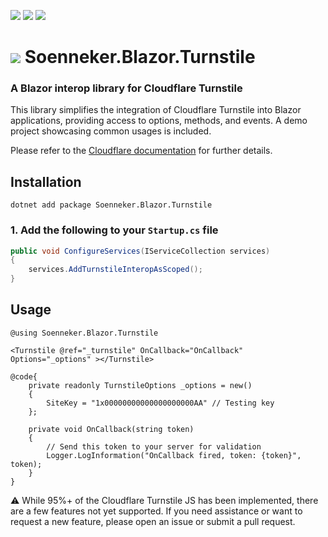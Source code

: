 ﻿[![](https://img.shields.io/nuget/v/soenneker.blazor.turnstile.svg?style=for-the-badge)](https://www.nuget.org/packages/soenneker.blazor.turnstile/)
[![](https://img.shields.io/github/actions/workflow/status/soenneker/soenneker.blazor.turnstile/publish-package.yml?style=for-the-badge)](https://github.com/soenneker/soenneker.blazor.turnstile/actions/workflows/publish-package.yml)
[![](https://img.shields.io/nuget/dt/soenneker.blazor.turnstile.svg?style=for-the-badge)](https://www.nuget.org/packages/soenneker.blazor.turnstile/)

# ![](https://user-images.githubusercontent.com/4441470/224455560-91ed3ee7-f510-4041-a8d2-3fc093025112.png) Soenneker.Blazor.Turnstile
### A Blazor interop library for Cloudflare Turnstile

This library simplifies the integration of Cloudflare Turnstile into Blazor applications, providing access to options, methods, and events. A demo project showcasing common usages is included.

Please refer to the [Cloudflare documentation](https://developers.cloudflare.com/turnstile/get-started/client-side-rendering/) for further details.


## Installation

```
dotnet add package Soenneker.Blazor.Turnstile
```

### 1. Add the following to your `Startup.cs` file

```csharp
public void ConfigureServices(IServiceCollection services)
{
    services.AddTurnstileInteropAsScoped();
}
```

## Usage

```razor
@using Soenneker.Blazor.Turnstile

<Turnstile @ref="_turnstile" OnCallback="OnCallback" Options="_options" ></Turnstile>

@code{
    private readonly TurnstileOptions _options = new()
    {
        SiteKey = "1x00000000000000000000AA" // Testing key
    };

    private void OnCallback(string token)
    {
        // Send this token to your server for validation
        Logger.LogInformation("OnCallback fired, token: {token}", token);
    }
}
```

⚠️ While 95%+ of the Cloudflare Turnstile JS has been implemented, there are a few features not yet supported. If you need assistance or want to request a new feature, please open an issue or submit a pull request.

